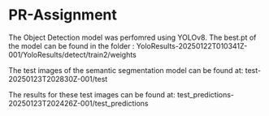 # PR-Assignment

The Object Detection model was perfomred using YOLOv8. The best.pt of the model can be found in the folder : YoloResults-20250122T010341Z-001/YoloResults/detect/train2/weights

The test images of the semantic segmentation model can be found at: test-20250123T202830Z-001/test

The results for these test images can be found at: test_predictions-20250123T202426Z-001/test_predictions
